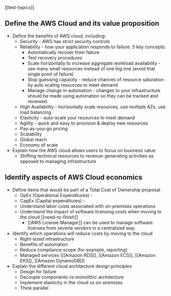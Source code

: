 [[test-topics]]

## Define the AWS Cloud and its value proposition
- Define the benefits of AWS cloud, including:
	- Security - AWS has strict security controls
	- Reliability - how your application responds to failure. 5 key concepts:
		- Automatically recover from failure
		- Test recovery procedures
		- Scale horizontally to increase aggregate workload availability - use many small resources instead of one big one (avoid that single point of failure)
		- Stop guessing capacity - reduce chances of resource saturation by auto scaling resources to meet demand
		- Manage change in automation - changes to your infrastructure should be made using automation so they can be tracked and reviewed.
	- High Availability - horizontally scale resources, use multiple AZs, use load balancing
	- Elasticity - auto-scale your resources to meet demand
	- Agility - quick and easy to provision & deploy new resources
	- Pay-as-you-go pricing
	- Scalability
	- Global reach
	- Economy of scale
- Explain how the AWS cloud allows users to focus on business value
	- Shifting technical resources to revenue-generating activities as opposed to managing infrastructure

## Identify aspects of AWS Cloud economics
- Define items that would be part of a Total Cost of Ownership proposal
	- OpEx (Operational Expenditures) - 
	- CapEx (Capital expenditures) - 
	- Understand labor costs associated with on-premises operations
	- Understand the impact of software licensing costs when moving to the cloud [[need-to-finish]]
		- [[AWS License Manager]] can be used to manage software licenses from severla vendors in a centralized way.
- Identify which operations will reduce costs by moving to the cloud
	- Right-sized infrastructure
	- Benefits of automation
	- Reduce compliance scope (for example, reporting)
	- Managed services ([[Amazon RDS]], [[Amazon ECS]], [[Amazon EKS]], [[Amazon DynamoDB]])
- Explain the different cloud architecture design principles
	- Design for failure
	- Decouple components vs monolithic architecture
	- Implement elasticity in the cloud vs on-premises
	- Think parallel